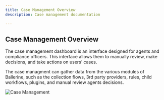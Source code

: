 ```yaml
---
title: Case Management Overview
description: Case management documentation

---
```


## Case Management Overview


The case management dashboard is an interface designed for agents and compliance officers. This interface allows them to manually review, make decisions, and take actions on users’ cases.

The case managment can gather data from the various modules of Ballerine, such as the collection flows, 3rd party providers, rules, child workflows, plugins, and manual review agents decisions.

<img title="Case Management" alt="Case Management" src="https://uploads-ssl.webflow.com/62a3bad46800eb4715b2faf1/669eb373c7708310d2b4ac61_Case%20managment%20example.png">
